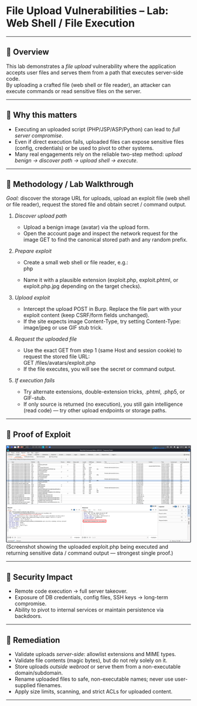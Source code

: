 # File Upload Vulnerabilities – Lab: Web Shell / File Execution

---

## 🔹 Overview
This lab demonstrates a *file upload* vulnerability where the application accepts user files and serves them from a path that executes server-side code.  
By uploading a crafted file (web shell or file reader), an attacker can execute commands or read sensitive files on the server.

---

## 🔹 Why this matters
- Executing an uploaded script (PHP/JSP/ASP/Python) can lead to *full server compromise*.  
- Even if direct execution fails, uploaded files can expose sensitive files (config, credentials) or be used to pivot to other systems.  
- Many real engagements rely on the reliable two-step method: *upload benign → discover path → upload shell → execute*.

---

## 🔹 Methodology / Lab Walkthrough

*Goal:* discover the storage URL for uploads, upload an exploit file (web shell or file reader), request the stored file and obtain secret / command output.

1. *Discover upload path*
   - Upload a benign image (avatar) via the upload form.  
   - Open the account page and inspect the network request for the image GET to find the canonical stored path and any random prefix.

2. *Prepare exploit*
   - Create a small web shell or file reader, e.g.:  
     php
     <?php echo file_get_contents('/home/carlos/secret'); ?>
     
   - Name it with a plausible extension (exploit.php, exploit.phtml, or exploit.php.jpg depending on the target checks).

3. *Upload exploit*
   - Intercept the upload POST in Burp. Replace the file part with your exploit content (keep CSRF/form fields unchanged).  
   - If the site expects image Content-Type, try setting Content-Type: image/jpeg or use GIF stub trick.

4. *Request the uploaded file*
   - Use the exact GET from step 1 (same Host and session cookie) to request the stored file URL:  
     GET /files/avatars/exploit.php  
   - If the file executes, you will see the secret or command output.

5. *If execution fails*
   - Try alternate extensions, double-extension tricks, .phtml, .php5, or GIF-stub.  
   - If only source is returned (no execution), you still gain intelligence (read code) — try other upload endpoints or storage paths.

---

## 🔹 Proof of Exploit
![File upload exploit proof — web shell output / secret read](../images/file-upload-lab1.png)  
(Screenshot showing the uploaded exploit.php being executed and returning sensitive data / command output — strongest single proof.)

---

## 🔹 Security Impact
- Remote code execution → full server takeover.  
- Exposure of DB credentials, config files, SSH keys → long-term compromise.  
- Ability to pivot to internal services or maintain persistence via backdoors.

---

## 🔹 Remediation
- Validate uploads *server-side*: allowlist extensions and MIME types.  
- Validate file contents (magic bytes), but do not rely solely on it.  
- Store uploads *outside webroot* or serve them from a non-executable domain/subdomain.  
- Rename uploaded files to safe, non-executable names; never use user-supplied filenames.  
- Apply size limits, scanning, and strict ACLs for uploaded content.

---
